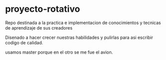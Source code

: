 # proyecto-rotativo
Repo destinada a la practica e implementacion de conocimientos y tecnicas de aprendizaje de sus creadores

Disenado a hacer crecer nuestras habilidades y pulirlas para asi escribir codigo de calidad.

usamos master porque en el otro se me fue el avion.
